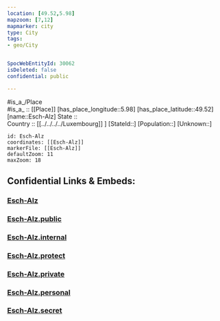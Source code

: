 ```yaml
---
location: [49.52,5.98] 
mapzoom: [7,12] 
mapmarker: city 
type: City
tags:
- geo/City


SpocWebEntityId: 30062
isDeleted: false
confidential: public

---
```

#is_a_/Place  
#is_a_ :: [[Place]] 
[has_place_longitude::5.98] 
[has_place_latitude::49.52] 
[name::Esch-Alz] 
State ::  
Country :: [[../../../../Luxembourg]] ] 
[StateId::] 
[Population::] 
[Unknown::] 


```leaflet
id: Esch-Alz
coordinates: [[Esch-Alz]] 
markerFile: [[Esch-Alz]] 
defaultZoom: 11 
maxZoom: 18
```


## Confidential Links & Embeds: 

### [Esch-Alz](/_Standards/Earth/Continent/Europe/Europe~West/Luxembourg/City/Esch-Alz.md) 

### [Esch-Alz.public](/_public/Earth/Continent/Europe/Europe~West/Luxembourg/City/Esch-Alz.public.md) 

### [Esch-Alz.internal](/_internal/Earth/Continent/Europe/Europe~West/Luxembourg/City/Esch-Alz.internal.md) 

### [Esch-Alz.protect](/_protect/Earth/Continent/Europe/Europe~West/Luxembourg/City/Esch-Alz.protect.md) 

### [Esch-Alz.private](/_private/Earth/Continent/Europe/Europe~West/Luxembourg/City/Esch-Alz.private.md) 

### [Esch-Alz.personal](/_personal/Earth/Continent/Europe/Europe~West/Luxembourg/City/Esch-Alz.personal.md) 

### [Esch-Alz.secret](/_secret/Earth/Continent/Europe/Europe~West/Luxembourg/City/Esch-Alz.secret.md)

